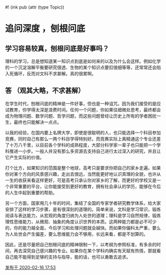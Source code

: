 #! (ink pub (attr (type Topic))

# 追问深度 ，刨根问底
## 学习容易较真，刨根问底是好事吗？

理科的学习，总是想知道某一知识点到底是如何来的以及为什么会这样。例如化学的一个沉淀溶解平衡要研究很透、生物的某个知识点要扣很细等等，还常常还会陷入死循环，反而对文科不求甚解。真的很累啊。

## 答 （观其大略，不求甚解）

在学生时代，刨根问底的精神是一件好事，但也是一种诅咒。因为我们接受的是应试教育，你学得太深是浪费时间。任何一个问题，你如果往细微处思考，最终都会成为物理问题、数学问题、哲学问题，而这些问题曾经让历史上所有的学者困扰一生，最终也只能解决一点点。

以我的经验，在国内要上名牌大学，即使是很聪明的人，也只能选择一个科目参加竞赛，同时自己有那么一两个科目学得特别好。而竞赛实际上离精通这个专业还差了十万八千里，以目前各个学科的成熟程度，大部分科学家一辈子也只能把一个学科推进一小步。一般人并没有那么多资源去支持自己进行太过深入的研究，并且让它产生实际的价值。

打个比方，如果知识的范围是整个地球，高考只是要求你把自己的家乡走遍。如果你对某个方向的风景感兴趣，走出去很远，当然能更好地认识真理的全貌，也许从一生的收获来看这样更好，可是高考只承认你对家乡的了解，而更好的学校又是一个非常重要的平台，让你能接受到更好的教育，拥有社会承认的学历，能够在今后的人生中起到重要的帮助。

另一个方面，国家用几十年的时间，集结了全国的专家学者研究教学体系，给大家安排了这样的学习步骤，是有很深刻的道理的。简单来说，文科是学习常识，锻炼阅读与表达能力，从宏观的角度归纳为人处世的道理；理科是学习自然规律，锻炼理性思维能力，从微观、抽象的角度认识世界的本质。这两种能力都是必不可少的，你的能力越全面，今后学习和处理问题就会越快。而如果你偏科太严重，要么为人处世会产生偏差，要么思维能力会不够用，长远来看，都是不划算的。

因此，还是尽量把自己刨根问底的精神限制一下，以考纲为参照标准，有多余的时间，再去深究自己感兴趣的专业。如果你在某个学科内确实有天赋有热情，那就看自己能不能得到足够的支持与指导，能的话，也可以勇敢去追求。

[发布于 2020-02-16 17:53](https://www.zhihu.com/question/366475100/answer/1019648220)